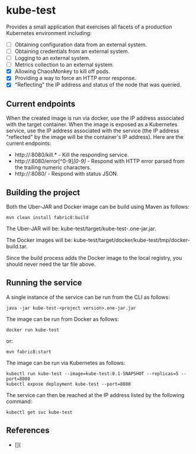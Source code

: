 # kube-test

Provides a small application that exercises all facets of a production
Kubernetes environment including:

-   [ ] Obtaining configuration data from an external system.
-   [ ] Obtaining credentials from an external system.
-   [ ] Logging to an external system.
-   [ ] Metrics collection to an external system.
-   [x] Allowing ChaosMonkey to kill off pods.
-   [x] Providing a way to force an HTTP error response.
-   [x] "Reflecting" the IP address and status of the node that was queried.

## Current endpoints

When the created image is run via docker, use the IP address associated with
the target container.  When the image is exposed as a Kubernetes service, use
the IP address associated with the service (the IP address "reflected" by the
image will be the container's IP address).  Here are the current endpoints:

-   http://<IP>:8080/kill.* - Kill the responding service.
-   http://<IP address>:8080/error[^0-9]*[0-9]* - Respond with HTTP error
    parsed from the trailing numeric characters.
-   http://<IP address>:8080/<anything else> - Respond with status JSON.

## Building the project

Both the Uber-JAR and Docker image can be build using Maven as follows:

```
mvn clean install fabric8:build
```
The Uber-JAR will be: kube-test/target/kube-test-<project version>.one-jar.jar.

The Docker images will be: kube-test/target/docker/kube-test/tmp/docker-build.tar.

Since the build process adds the Docker image to the local registry, you should
never need the tar file above.

## Running the service

A single instance of the service can be run from the CLI as follows:

```
java -jar kube-test-<project version>.one-jar.jar
```

The image can be run from Docker as follows:

```
docker run kube-test
```

or:

```
mvn fabric8:start
```

The image can be run via Kubernetes as follows:

```
kubectl run kube-test --image=kube-test:0.1-SNAPSHOT --replicas=5 --port=8080
kubectl expose deployment kube-test --port=8080
```
The service can then be reached at the IP address listed by the following command:

```
kubectl get svc kube-test
```
## References

-   [](